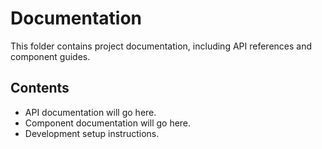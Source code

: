 # Documentation

This folder contains project documentation, including API references and component guides.

## Contents

- API documentation will go here.
- Component documentation will go here.
- Development setup instructions. 